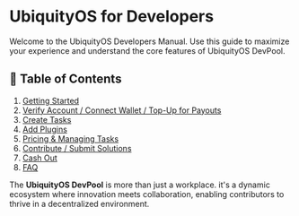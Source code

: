 # UbiquityOS for Developers

Welcome to the UbiquityOS Developers Manual. Use this guide to maximize your experience and understand the core features of UbiquityOS DevPool.

## 📖 **Table of Contents**

1. [Getting Started](broken-reference)
2. [Verify Account / Connect Wallet / Top-Up for Payouts](broken-reference)
3. [Create Tasks](broken-reference)
4. [Add Plugins](plugins/index.md)
5. [Pricing & Managing Tasks](broken-reference)
6. [Contribute / Submit Solutions](../frequently-asked-questions-faq/plugin-development/contribute-and-submit/index.md)
7. [Cash Out](../developer_onboarding/partner-onboarding/cash-out/index.md)
8. [FAQ](faq/index.md)

The **UbiquityOS DevPool** is more than just a workplace. it's a dynamic ecosystem where innovation meets collaboration, enabling contributors to thrive in a decentralized environment.

